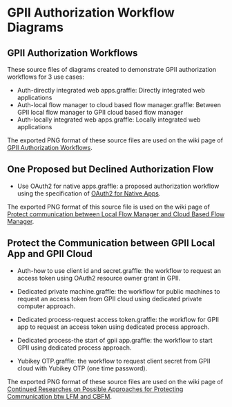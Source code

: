 GPII Authorization Workflow Diagrams
====================================

## GPII Authorization Workflows

These source files of diagrams created to demonstrate GPII authorization workflows for 3 use cases:

* Auth-directly integrated web apps.graffle: Directly integrated web applications
* Auth-local flow manager to cloud based flow manager.graffle: Between GPII local flow manager to GPII cloud based flow manager 
* Auth-locally integrated web apps.graffle: Locally integrated web applications

The exported PNG format of these source files are used on the wiki page of [GPII Authorization Workflows](https://wiki.gpii.net/w/GPII_Authorization_Workflows).

## One Proposed but Declined Authorization Flow

* Use OAuth2 for native apps.graffle: a proposed authorization workflow using the specification of [OAuth2 for Native Apps](https://tools.ietf.org/html/draft-ietf-oauth-native-apps-06).

The exported PNG format of this source file is used on the wiki page of [Protect communication between Local Flow Manager and Cloud Based Flow Manager](https://wiki.gpii.net/w/Protect_communication_between_Local_Flow_Manager_and_Cloud_Based_Flow_Manager).

## Protect the Communication between GPII Local App and GPII Cloud

* Auth-how to use client id and secret.graffle: the workflow to request an access token using OAuth2 resource owner grant in GPII.

* Dedicated private machine.graffle: the workflow for public machines to request an access token from GPII cloud using dedicated private computer approach.

* Dedicated process-request access token.graffle: the workflow for GPII app to request an access token using dedicated process approach.

* Dedicated process-the start of gpii app.graffle: the workflow to start GPII using dedicated process approach.

* Yubikey OTP.graffle: the workflow to request client secret from GPII cloud with Yubikey OTP (one time password).

The exported PNG format of these source files are used on the wiki page of [Continued Researches on Possible Approaches for Protecting Communication btw LFM and CBFM](https://wiki.gpii.net/w/Continued_Researches_on_Possible_Approaches_for_Protecting_Communication_btw_LFM_and_CBFM#The_Workflow_of_Using_OAuth2_Client_ID.2FSecret).
